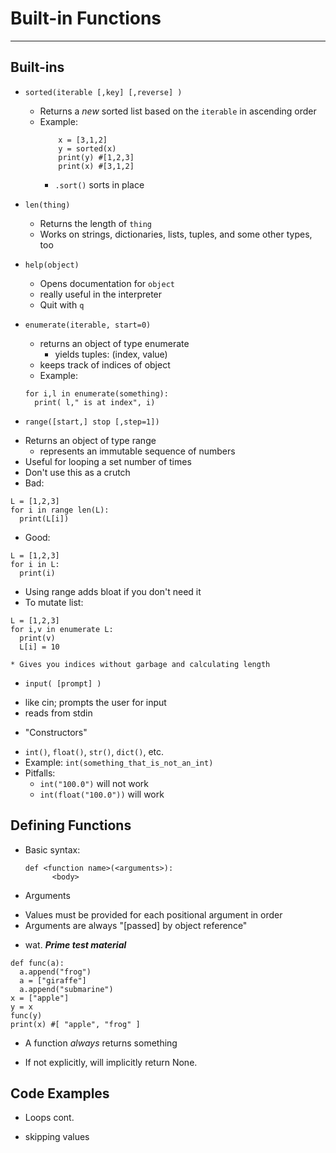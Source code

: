 Built-in Functions
==================

-------------------------------------------------------------

Built-ins
---------

+ `sorted(iterable [,key] [,reverse] )`
  - Returns a _new_ sorted list based on the `iterable` in ascending order
  - Example:
    ```
        x = [3,1,2]
        y = sorted(x)
        print(y) #[1,2,3]
        print(x) #[3,1,2]
    ```
    - `.sort()` sorts in place


+ `len(thing)`
  - Returns the length of `thing`
  - Works on strings, dictionaries, lists, tuples, and some other types, too


+ `help(object)`
  - Opens documentation for `object`
  - really useful in the interpreter
  - Quit with `q`


+ `enumerate(iterable, start=0)`
  - returns an object of type enumerate
    * yields tuples: (index, value)
  - keeps track of indices of object
  - Example:
  ```
  for i,l in enumerate(something):
    print( l," is at index", i)
  ```


+  `range([start,] stop [,step=1])`
  - Returns an object of type range
    * represents an immutable sequence of numbers
  - Useful for looping a set number of times
  - Don't use this as a crutch
  - Bad:
  ```
  L = [1,2,3]
  for i in range len(L):
    print(L[i])
  ```
  - Good:
  ```
  L = [1,2,3]
  for i in L:
    print(i)
  ```
  - Using range adds bloat if you don't need it
  - To mutate list:
  ```
  L = [1,2,3]
  for i,v in enumerate L:
    print(v)
    L[i] = 10
  ```
    * Gives you indices without garbage and calculating length


+ `input( [prompt] )`
 - like cin; prompts the user for input
 - reads from stdin


+ "Constructors"
 - `int()`, `float()`, `str()`, `dict()`, etc.
 - Example: `int(something_that_is_not_an_int)`
 - Pitfalls:
    * `int("100.0")` will not work
    * `int(float("100.0"))` will work

Defining Functions
------------------

+ Basic syntax:
  ```
  def <function name>(<arguments>):
        <body>
    ```

+ Arguments
 - Values must be provided for each positional argument in order
 - Arguments are always "[passed] by object reference"
  * wat. _**Prime test material**_
  ```
  def func(a):
    a.append("frog")
    a = ["giraffe"]
    a.append("submarine")
 x = ["apple"]
 y = x
 func(y)
 print(x) #[ "apple", "frog" ]
 ```


+ A function _always_ returns something
 - If not explicitly, will implicitly return None.


Code Examples
-------------

+ Loops cont.
 - skipping values
